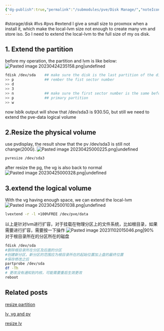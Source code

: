 ```yaml
---
{"dg-publish":true,"permalink":"/submodules/pve/Disk Manage/","noteIcon":"3"}
---
```


#storage/disk #lvs #pvs #extend
I give a small size to proxmox when a install it, which make the local-lvm size not enough to create many vm and store iso. So I need to extend the local-lvm to the full size of my os disk.
## 1. Extend the partition
before my operation, the partition and lvm is like below:
![Pasted image 20230424235158.png|undefined](/img/user/submodules/pve/pics/Pasted%20image%2020230424235158.png)

```sh
fdisk /dev/sda    ## make sure the disk is the last partition of the disk
>> p              ## rember the fist sector number
>> d
>> 3
>> n              ## make sure the first sector number is the same before
>> p              ## primary partition
>> w
```
now lsblk output will show that /dev/sda3 is 930.5G, but still we need to extend the pve-data logical volume
## 2.Resize the physical volume
use pvdisplay, the result show that the pv /dev/sda3 is still not change(200G).
![Pasted image 20230425000225.png|undefined](/img/user/submodules/pve/pics/Pasted%20image%2020230425000225.png)
```sh
pvresize /dev/sda3
```
after resize the pg, the vg is also back to normal
![Pasted image 20230425000328.png|undefined](/img/user/submodules/pve/pics/Pasted%20image%2020230425000328.png)

## 3.extend the logical volume
With the vg having enough space, we can extend the local-lvm
![Pasted image 20230425001038.png|undefined](/img/user/submodules/pve/pics/Pasted%20image%2020230425001038.png)

```sh
lvextend -r -l +100%FREE /dev/pve/data
```

以上是针对lvm进行扩容，对于挂载在物理分区上的文件系统，比如根目录，如果需要进行扩容，需要按一下操作
![Pasted image 20231102015046.png|90%](/img/user/pics/Pasted%20image%2020231102015046.png)
对于根目录所在的分区所在的磁盘

```bash
fdisk /dev/sda
#删除根目录所在分区及后面的分区
#创建新分区，新分区的范围应为根目录所在的起始位置加上盘的最终位置
#保存修改之后
partprobe /dev/sda
df -Th
# 更改没有通知到内核，可能需要重启生效更改
reboot

```

## Related posts
[resize partition](https://www.ibm.com/docs/en/cloud-pak-system-w3550/2.3.3?topic=images-extending-partition-file-system-sizes)

[lv, vg and pv](https://networklessons.com/uncategorized/extend-lvm-partition)

[resize lv](https://unix.stackexchange.com/questions/138090/cant-resize-a-partition-using-resize2fs)
